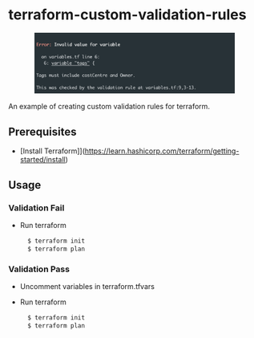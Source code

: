 # terraform-custom-validation-rules
<p align="center">
    <img src="https://raw.githubusercontent.com/nialloc9/terraform-custom-validation-rules/master/screenshots/main.png" alt='application running' width="400">
</p>

An example of creating custom validation rules for terraform.

## Prerequisites

* [Install Terraform]](https://learn.hashicorp.com/terraform/getting-started/install)

## Usage

### Validation Fail

* Run terraform

        $ terraform init
        $ terraform plan

### Validation Pass

* Uncomment variables in terraform.tfvars

* Run terraform

        $ terraform init
        $ terraform plan
